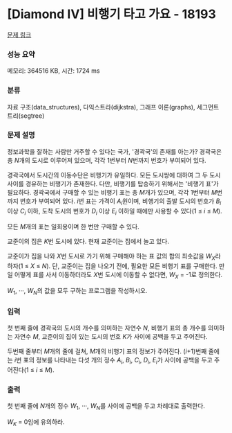 # [Diamond IV] 비행기 타고 가요 - 18193 

[문제 링크](https://www.acmicpc.net/problem/18193) 

### 성능 요약

메모리: 364516 KB, 시간: 1724 ms

### 분류

자료 구조(data_structures), 다익스트라(dijkstra), 그래프 이론(graphs), 세그먼트 트리(segtree)

### 문제 설명

<p>정보과학을 잘하는 사람만 거주할 수 있다는 국가, '경곽국'의 존재를 아는가? 경곽국은 총 <em>N</em>개의 도시로 이루어져 있으며, 각각 1번부터 <em>N</em>번까지 번호가 부여되어 있다.</p>

<p>경곽국에서 도시간의 이동수단은 비행기가 유일하다. 모든 도시쌍에 대하여 그 두 도시 사이를 경유하는 비행기가 존재한다. 다만, 비행기를 탑승하기 위해서는 '비행기 표'가 필요하다. 경곽국에서 구매할 수 있는 비행기 표는 총 <em>M</em>개가 있으며, 각각 1번부터 <em>M</em>번까지 번호가 부여되어 있다. <em>i</em>번 표는 가격이 <em>A<sub>i</sub></em>원이며, 비행기의 출발 도시의 번호가 <em>B<sub>i</sub></em> 이상 <em>C<sub>i</sub></em> 이하, 도착 도시의 번호가 <em>D<sub>i</sub></em> 이상 <em>E<sub>i</sub></em> 이하일 때에만 사용할 수 있다(1 ≤ <em>i</em> ≤ <em>M</em>).</p>

<p>모든 <em>M</em>개의 표는 일회용이며 한 번만 구매할 수 있다.</p>

<p>교준이의 집은 <em>K</em>번 도시에 있다. 현재 교준이는 집에서 놀고 있다.</p>

<p>교준이가 집을 나와 <em>X</em>번 도시로 가기 위해 구매해야 하는 표 값의 합의 최솟값을 <em>W<sub>X</sub></em>라 하자(1 ≤ <em>X</em> ≤ <em>N</em>). 단, 교준이는 집을 나오기 전에, 필요한 모든 비행기 표를 구매한다. 만일 어떻게 표를 사서 이동하더라도 <em>X</em>번 도시에 이동할 수 없다면, <em>W<sub>X</sub></em> = -1로 정의한다.</p>

<p><em>W</em><sub>1</sub>, ···, <em>W<sub>N</sub></em>의 값을 모두 구하는 프로그램을 작성하시오.</p>

### 입력 

 <p>첫 번째 줄에 경곽국의 도시의 개수를 의미하는 자연수 <em>N</em>, 비행기 표의 총 개수를 의미하는 자연수 <em>M</em>, 교준이의 집이 있는 도시의 번호 <em>K</em>가 사이에 공백을 두고 주어진다.</p>

<p>두번째 줄부터 <em>M</em>개의 줄에 걸쳐, <em>M</em>개의 비행기 표의 정보가 주어진다. (<em>i</em>+1)번째 줄에는 <em>i</em>번 표의 정보를 나타내는 다섯 개의 정수 <em>A<sub>i</sub></em>, <em>B<sub>i</sub></em>, <em>C<sub>i</sub></em>, <em>D<sub>i</sub></em>, <em>E<sub>i</sub></em>가 사이에 공백을 두고 주어진다(1 ≤ <em>i</em> ≤ <em>M</em>).</p>

### 출력 

 <p>첫 번째 줄에 <em>N</em>개의 정수 <em>W</em><sub>1</sub>, ···, <em>W<sub>N</sub></em>를 사이에 공백을 두고 차례대로 출력한다.</p>

<p><em>W<sub>K</sub></em> = 0임에 유의하라.</p>

